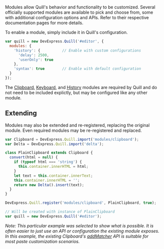 Modules allow Quill's behavior and functionality to be customized. Several officially supported modules are available to pick and choose from, some with additional configuration options and APIs. Refer to their respective documentation pages for more details.

To enable a module, simply include it in Quill's configuration.

```javascript
var quill = new DevExpress.Quill('#editor', {
  modules: {
    'history': {          // Enable with custom configurations
      'delay': 2500,
      'userOnly': true
    },
    'syntax': true        // Enable with default configuration
  }
});
```

The [Clipboard](/modules/clipboard.md), [Keyboard](/modules/keyboard.md), and [History](/modules/history.md) modules are required by Quill and do not need to be included explictly, but may be configured like any other module.


## Extending

Modules may also be extended and re-registered, replacing the original module. Even required modules may be re-registered and replaced.

```javascript
var Clipboard = DevExpress.Quill.import('modules/clipboard');
var Delta = DevExpress.Quill.import('delta');

class PlainClipboard extends Clipboard {
  convert(html = null) {
    if (typeof html === 'string') {
      this.container.innerHTML = html;
    }
    let text = this.container.innerText;
    this.container.innerHTML = '';
    return new Delta().insert(text);
  }
}

DevExpress.Quill.register('modules/clipboard', PlainClipboard, true);

// Will be created with instance of PlainClipboard
var quill = new DevExpress.Quill('#editor');
```

*Note: This particular example was selected to show what is possible. It is often easier to just use an API or configuration the existing module exposes. In this example, the existing Clipboard's [addMatcher](/modules/clipboard.md#addMatcher) API is suitable for most paste customization scenarios.*
